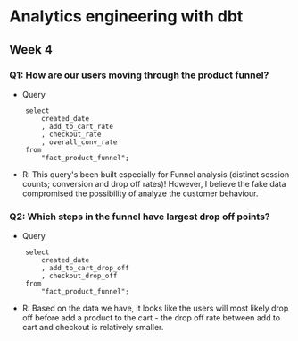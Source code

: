 # Analytics engineering with dbt

## Week 4
### Q1: How are our users moving through the product funnel?
- Query
```
    select
        created_date
        , add_to_cart_rate
        , checkout_rate
        , overall_conv_rate
    from 
        "fact_product_funnel";
```

- R: This query's been built especially for Funnel analysis (distinct session counts; conversion and drop off rates)! However, I believe the fake data compromised the possibility of analyze the customer behaviour.

### Q2: Which steps in the funnel have largest drop off points?
- Query
```
    select
        created_date
        , add_to_cart_drop_off
        , checkout_drop_off
    from 
        "fact_product_funnel";
```

- R: Based on the data we have, it looks like the users will most likely drop off before add a product to the cart - the drop off rate between add to cart and checkout is relatively smaller.